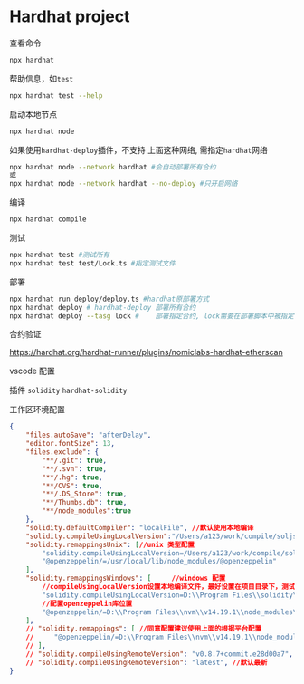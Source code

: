 # Hardhat project

查看命令

```bash
npx hardhat
```

帮助信息，如`test`

```bash
npx hardhat test --help
```

启动本地节点

```bash
npx hardhat node 
```

如果使用`hardhat-deploy`插件，不支持 上面这种网络, 需指定`hardhat`网络

```bash
npx hardhat node --network hardhat #会自动部署所有合约
或
npx hardhat node --network hardhat --no-deploy #只开启网络
```

编译

```bash
npx hardhat compile
```

测试

```bash
npx hardhat test #测试所有
npx hardhat test test/Lock.ts #指定测试文件
```

部署

```bash
npx hardhat run deploy/deploy.ts #hardhat原部署方式
npx hardhat deploy # hardhat-deploy 部署所有合约
npx hardhat deploy --tasg lock #	部署指定合约, lock需要在部署脚本中被指定
```

合约验证

https://hardhat.org/hardhat-runner/plugins/nomiclabs-hardhat-etherscan


vscode 配置

插件 
`solidity`
`hardhat-solidity` 

工作区环境配置

```json
{
    "files.autoSave": "afterDelay",
    "editor.fontSize": 13,
    "files.exclude": {
        "**/.git": true,
        "**/.svn": true,
        "**/.hg": true,
        "**/CVS": true,
        "**/.DS_Store": true,
        "**/Thumbs.db": true,
        "**/node_modules":true
    },
    "solidity.defaultCompiler": "localFile", //默认使用本地编译
    "solidity.compileUsingLocalVersion":"/Users/a123/work/compile/soljson-v0.8.7+commit.e28d00a7.js",
    "solidity.remappingsUnix": [//unix 类型配置
        "solidity.compileUsingLocalVersion=/Users/a123/work/compile/soljson-v0.8.7+commit.e28d00a7.js",
        "@openzeppelin/=/usr/local/lib/node_modules/@openzeppelin"
    ],      
    "solidity.remappingsWindows": [     //windows 配置
        //compileUsingLocalVersion设置本地编译文件，最好设置在项目目录下，测试在其他盘里会报错
        "solidity.compileUsingLocalVersion=D:\\Program Files\\solidity\\soljson-v0.8.7+commit.e28d00a7.js",
        //配置openzeppelin库位置
        "@openzeppelin/=D:\\Program Files\\nvm\\v14.19.1\\node_modules\\@openzeppelin" 
    ],
    // "solidity.remappings": [ //同意配置建议使用上面的根据平台配置
    //     "@openzeppelin/=D:\\Program Files\\nvm\\v14.19.1\\node_modules\\@openzeppelin"
    // ],
    // "solidity.compileUsingRemoteVersion": "v0.8.7+commit.e28d00a7", //配置远程编译版本
    // "solidity.compileUsingRemoteVersion": "latest", //默认最新
}

```